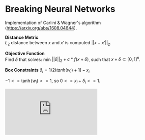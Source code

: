# Breaking Neural Networks

Implementation of Carlini & Wagner's algorithm (https://arxiv.org/abs/1608.04644).

**Distance Metric**   
$L_2$ distance between $x$ and $x'$ is computed $||x - x'||_2$.

**Objective Function**   
Find $\delta$ that solves: min $||\delta||_2 + c * f(x + \delta)$, such that $x+\delta \subset [0,1]^n$.

**Box Constraints**
$\delta_i = 1/2 (tanh(w_i)+1) - x_i$

$-1 <= \tanh(w_i) <= 1$, so $0 <= x_i + \delta_i <= 1$.

![equation](http://latex.codecogs.com/gif.latex?Concentration%3D%5Cfrac%7BTotalTemplate%7D%7BTotalVolume%7D)  
